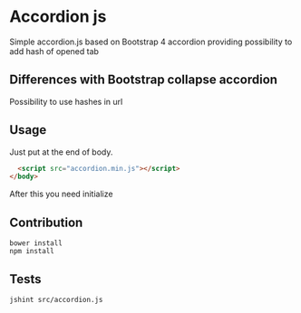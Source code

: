 # Accordion js
Simple accordion.js based on Bootstrap 4 accordion providing possibility to add hash of opened tab
## Differences with Bootstrap collapse accordion
Possibility to use hashes in url
## Usage
Just put at the end of body.
```html
  <script src="accordion.min.js"></script>
</body>
```

After this you need initialize

## Contribution

    bower install
    npm install

## Tests

    jshint src/accordion.js
